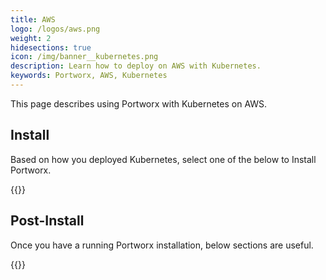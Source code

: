 ```yaml
---
title: AWS
logo: /logos/aws.png
weight: 2
hidesections: true
icon: /img/banner__kubernetes.png
description: Learn how to deploy on AWS with Kubernetes.
keywords: Portworx, AWS, Kubernetes
---
```


This page describes using Portworx with Kubernetes on AWS.

## Install

Based on how you deployed Kubernetes, select one of the below to Install Portworx.

{{<homelist series="px-k8s">}}

## Post-Install

Once you have a running Portworx installation, below sections are useful.

{{<homelist series="k8s-postinstall">}}